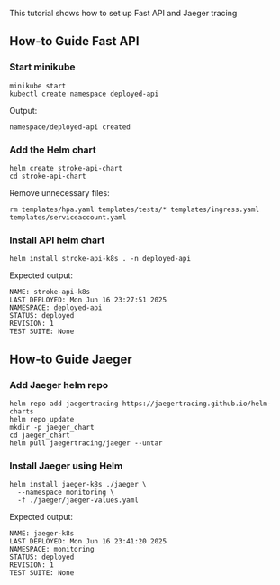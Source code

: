 This tutorial shows how to set up Fast API and Jaeger tracing
## How-to Guide Fast API

### Start minikube
```shell
minikube start
kubectl create namespace deployed-api
```
Output:
```shell
namespace/deployed-api created
```

### Add the Helm chart
```shell
helm create stroke-api-chart
cd stroke-api-chart
```
Remove unnecessary files:
```shell
rm templates/hpa.yaml templates/tests/* templates/ingress.yaml templates/serviceaccount.yaml
```

### Install API helm chart
```shell
helm install stroke-api-k8s . -n deployed-api
```
Expected output:
```shell
NAME: stroke-api-k8s
LAST DEPLOYED: Mon Jun 16 23:27:51 2025
NAMESPACE: deployed-api
STATUS: deployed
REVISION: 1
TEST SUITE: None
```

## How-to Guide Jaeger

### Add Jaeger helm repo
```shell
helm repo add jaegertracing https://jaegertracing.github.io/helm-charts
helm repo update
mkdir -p jaeger_chart
cd jaeger_chart
helm pull jaegertracing/jaeger --untar
```

### Install Jaeger using Helm
```shell
helm install jaeger-k8s ./jaeger \
  --namespace monitoring \
  -f ./jaeger/jaeger-values.yaml
```
Expected output:
```shell
NAME: jaeger-k8s
LAST DEPLOYED: Mon Jun 16 23:41:20 2025
NAMESPACE: monitoring
STATUS: deployed
REVISION: 1
TEST SUITE: None
```
